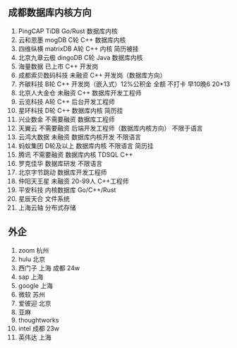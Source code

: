 ## 成都数据库内核方向
1. PingCAP TiDB Go/Rust 数据库内核
2. 云和恩墨 mogDB C轮 C++ 数据库内核
3. 四维纵横 matrixDB A轮 C++  内核 简历被挂
4. 北京九章云极 dingoDB C轮 Java 数据库内核 
5. 海量数据  已上市  C++  开发岗
6. 成都索贝数码科技 未融资 C++ 开发岗（数据库方向）
7. 齐碳科技 B轮 C++ 开发岗（嵌入式）12%公积金 全额 不打卡 早10晚6 20*13
8. 北京人大金仓 未融资 C++ 数据库开发工程师
9. 云览科技 A轮 C++ 后台开发工程师
10. 星环科技 D轮 C++ 数据库内核  简历挂
11. 兴业数金 不需要融资 数据库工程师
12. 天翼云  不需要融资 后端开发工程师（数据库内核方向） 不限于语言
13. 云鸿大数据 未融资 数据库内核开发 不限语言
14. 蚂蚁集团 D轮及以上 数据库内核 不限语言 简历挂
15. 腾讯 不需要融资 数据库内核 TDSQL C++
16. 罗克佳华 数据库研发 不限语言
17. 北京字节跳动 数据库开发工程师
18. 仲阳天王星 未融资 20-99人  C++工程师
19. 平安科技 内核数据库 Go/C++/Rust
20. 星辰天合 文件系统
21. 上海云轴 分布式存储
## 外企
1. zoom 杭州
2. hulu 北京
3. 西门子 上海 成都 24w
4. sap  上海
5. google 上海
6. 微软  苏州
7. 爱彼迎 北京
8. 亚麻
9. thoughtworks
10. intel 成都 23w
11. 英伟达 上海 